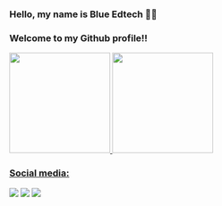 ### Hello, my name is Blue Edtech 💙️👋

### Welcome to my Github profile!! 

<div>
  <a href="https://github.com/wheslleyrimar">
  <img height="180em" src="https://github-readme-stats.vercel.app/api/top-langs/?username=wheslleyrimar&layout=compact&langs_count=7&theme=dracula"/>
  <img height="180em" src="https://github-readme-stats.vercel.app/api?username=wheslleyrimar&show_icons=true&theme=dracula&include_all_commits=true&count_private=true"/>
</div>

### Social media:
  
  <div>
  <a href="https://www.youtube.com/channel/UCiYPUkMOFS89gxJY4pBe4pw" target="_blank"><img src="https://img.shields.io/badge/YouTube-FF0000?style=for-the-badge&logo=youtube&logoColor=white" target="_blank"></a>
  <a href="https://instagram.com/blue_edtech_br" target="_blank"><img src="https://img.shields.io/badge/-Instagram-%23E4405F?style=for-the-badge&logo=instagram&logoColor=white" target="_blank"></a>
  <a href="https://www.linkedin.com/school/blue-edtech/mycompany/" target="_blank"><img src="https://img.shields.io/badge/-LinkedIn-%230077B5?style=for-the-badge&logo=linkedin&logoColor=white" target="_blank"></a>   
</div>
